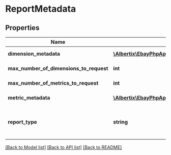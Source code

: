 # ReportMetadata

## Properties
Name | Type | Description | Notes
------------ | ------------- | ------------- | -------------
**dimension_metadata** | [**\Albertix\EbayPhpApi\Model\DimensionMetadata[]**](DimensionMetadata.md) | A list containing the metadata for the dimension used in the report. | [optional] 
**max_number_of_dimensions_to_request** | **int** | The maximum number of dimensions that can be requested for the specified report type. | [optional] 
**max_number_of_metrics_to_request** | **int** | The maximum number of metrics that can be requested for the specified report type. | [optional] 
**metric_metadata** | [**\Albertix\EbayPhpApi\Model\MetricMetadata[]**](MetricMetadata.md) | A list containing the metadata for the metrics in the report. | [optional] 
**report_type** | **string** | The report_type, as specified in the request to create the report task. For implementation help, refer to &lt;a href&#x3D;&#39;https://developer.ebay.com/devzone/rest/api-ref/marketing/types/ReportTypeEnum.html&#39;&gt;eBay API documentation&lt;/a&gt; | [optional] 

[[Back to Model list]](../README.md#documentation-for-models) [[Back to API list]](../README.md#documentation-for-api-endpoints) [[Back to README]](../README.md)


